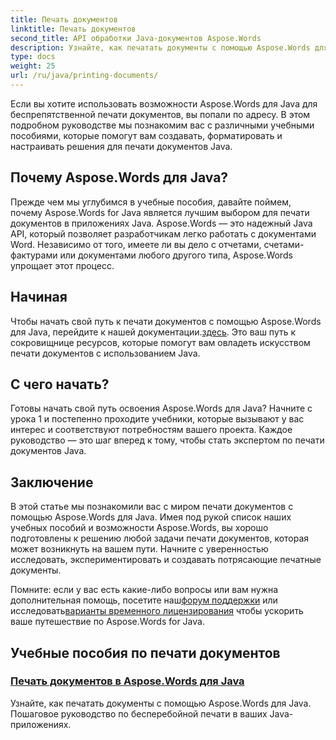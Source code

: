 ```yaml
---
title: Печать документов
linktitle: Печать документов
second_title: API обработки Java-документов Aspose.Words
description: Узнайте, как печатать документы с помощью Aspose.Words для Java, из нашего подробного списка учебных пособий. Научитесь создавать, форматировать и настраивать решения для печати документов Java.
type: docs
weight: 25
url: /ru/java/printing-documents/
---
```


Если вы хотите использовать возможности Aspose.Words для Java для беспрепятственной печати документов, вы попали по адресу. В этом подробном руководстве мы познакомим вас с различными учебными пособиями, которые помогут вам создавать, форматировать и настраивать решения для печати документов Java. 

## Почему Aspose.Words для Java?

Прежде чем мы углубимся в учебные пособия, давайте поймем, почему Aspose.Words for Java является лучшим выбором для печати документов в приложениях Java. Aspose.Words — это надежный Java API, который позволяет разработчикам легко работать с документами Word. Независимо от того, имеете ли вы дело с отчетами, счетами-фактурами или документами любого другого типа, Aspose.Words упрощает этот процесс.

## Начиная

 Чтобы начать свой путь к печати документов с помощью Aspose.Words для Java, перейдите к нашей документации.[здесь](https://reference.aspose.com/words/java/). Это ваш путь к сокровищнице ресурсов, которые помогут вам овладеть искусством печати документов с использованием Java.

## С чего начать?

Готовы начать свой путь освоения Aspose.Words для Java? Начните с урока 1 и постепенно проходите учебники, которые вызывают у вас интерес и соответствуют потребностям вашего проекта. Каждое руководство — это шаг вперед к тому, чтобы стать экспертом по печати документов Java.

## Заключение

В этой статье мы познакомили вас с миром печати документов с помощью Aspose.Words для Java. Имея под рукой список наших учебных пособий и возможности Aspose.Words, вы хорошо подготовлены к решению любой задачи печати документов, которая может возникнуть на вашем пути. Начните с уверенностью исследовать, экспериментировать и создавать потрясающие печатные документы.

 Помните: если у вас есть какие-либо вопросы или вам нужна дополнительная помощь, посетите наш[форум поддержки](https://forum.aspose.com/) или исследовать[варианты временного лицензирования](https://purchase.aspose.com/temporary-license/) чтобы ускорить ваше путешествие по Aspose.Words for Java.

## Учебные пособия по печати документов
### [Печать документов в Aspose.Words для Java](./printing-documents/)
Узнайте, как печатать документы с помощью Aspose.Words для Java. Пошаговое руководство по бесперебойной печати в ваших Java-приложениях.